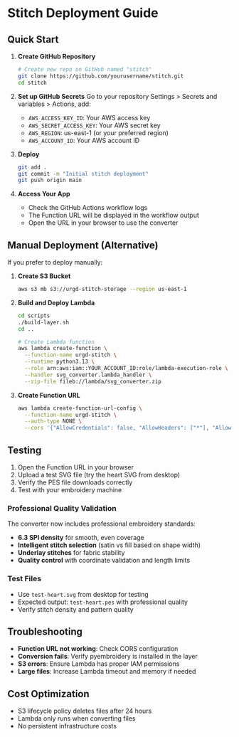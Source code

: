# Stitch Deployment Guide

## Quick Start

1. **Create GitHub Repository**
   ```bash
   # Create new repo on GitHub named "stitch"
   git clone https://github.com/yourusername/stitch.git
   cd stitch
   ```

2. **Set up GitHub Secrets**
   Go to your repository Settings > Secrets and variables > Actions, add:
   - `AWS_ACCESS_KEY_ID`: Your AWS access key
   - `AWS_SECRET_ACCESS_KEY`: Your AWS secret key
   - `AWS_REGION`: us-east-1 (or your preferred region)
   - `AWS_ACCOUNT_ID`: Your AWS account ID

3. **Deploy**
   ```bash
   git add .
   git commit -m "Initial stitch deployment"
   git push origin main
   ```

4. **Access Your App**
   - Check the GitHub Actions workflow logs
   - The Function URL will be displayed in the workflow output
   - Open the URL in your browser to use the converter

## Manual Deployment (Alternative)

If you prefer to deploy manually:

1. **Create S3 Bucket**
   ```bash
   aws s3 mb s3://urgd-stitch-storage --region us-east-1
   ```

2. **Build and Deploy Lambda**
   ```bash
   cd scripts
   ./build-layer.sh
   cd ..
   
   # Create Lambda function
   aws lambda create-function \
     --function-name urgd-stitch \
     --runtime python3.13 \
     --role arn:aws:iam::YOUR_ACCOUNT_ID:role/lambda-execution-role \
     --handler svg_converter.lambda_handler \
     --zip-file fileb://lambda/svg_converter.zip
   ```

3. **Create Function URL**
   ```bash
   aws lambda create-function-url-config \
     --function-name urgd-stitch \
     --auth-type NONE \
     --cors '{"AllowCredentials": false, "AllowHeaders": ["*"], "AllowMethods": ["*"], "AllowOrigins": ["*"]}'
   ```

## Testing

1. Open the Function URL in your browser
2. Upload a test SVG file (try the heart SVG from desktop)
3. Verify the PES file downloads correctly
4. Test with your embroidery machine

### Professional Quality Validation
The converter now includes professional embroidery standards:
- **6.3 SPI density** for smooth, even coverage
- **Intelligent stitch selection** (satin vs fill based on shape width)
- **Underlay stitches** for fabric stability
- **Quality control** with coordinate validation and length limits

### Test Files
- Use `test-heart.svg` from desktop for testing
- Expected output: `test-heart.pes` with professional quality
- Verify stitch density and pattern quality

## Troubleshooting

- **Function URL not working**: Check CORS configuration
- **Conversion fails**: Verify pyembroidery is installed in the layer
- **S3 errors**: Ensure Lambda has proper IAM permissions
- **Large files**: Increase Lambda timeout and memory if needed

## Cost Optimization

- S3 lifecycle policy deletes files after 24 hours
- Lambda only runs when converting files
- No persistent infrastructure costs
